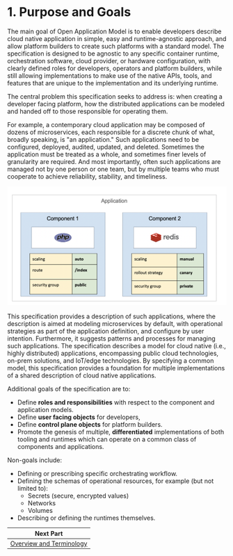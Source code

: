 # 1. Purpose and Goals

The main goal of Open Application Model is to enable developers describe cloud native application in simple, easy and runtime-agnostic approach, and allow platform builders to create such platforms with a standard model. The specification is designed to be agnostic to any specific container runtime, orchestration software, cloud provider, or hardware configuration, with clearly defined roles for developers, operators and platform builders, while still allowing implementations to make use of the native APIs, tools, and features that are unique to the implementation and its underlying runtime.  

The central problem this specification seeks to address is: when creating a developer facing platform, how the distributed applications can be modeled and handed off to those responsible for operating them.

For example, a contemporary cloud application may be composed of dozens of microservices, each responsible for a discrete chunk of what, broadly speaking, is "an application." Such applications need to be configured, deployed, audited, updated, and deleted. Sometimes the application must be treated as a whole, and sometimes finer levels of granularity are required. And most importantly, often such applications are managed not by one person or one team, but by multiple teams who must cooperate to achieve reliability, stability, and timeliness.

![alt](./assets/modern_app.png)

This specification provides a description of such applications, where the description is aimed at modeling microservices by default, with operational strategies as part of the application definition, and configure by user intention. Furthermore, it suggests patterns and processes for managing such applications. The specification describes a model for cloud native (i.e., highly distributed) applications, encompassing public cloud technologies, on-prem solutions, and IoT/edge technologies. By specifying a common model, this specification provides a foundation for multiple implementations of a shared description of cloud native applications.

Additional goals of the specification are to:

- Define __roles and responsibilities__ with respect to the component and application models.
- Define __user facing objects__ for developers,
- Define __control plane objects__ for platform builders.
- Promote the genesis of multiple, __differentiated__ implementations of both tooling and runtimes which can operate on a common class of components and applications.

Non-goals include:

- Defining or prescribing specific orchestrating workflow.
- Defining the schemas of operational resources, for example (but not limited
  to):
  - Secrets (secure, encrypted values)
  - Networks
  - Volumes
- Describing or defining the runtimes themselves.

| Next Part     |
| ------------- |
| [Overview and Terminology](2.overview_and_terminology.md)|
